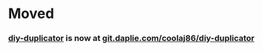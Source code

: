 # Moved
### [diy-duplicator](https://git.daplie.com/coolaj86/diy-duplicator) is now at [git.daplie.com/coolaj86/diy-duplicator](https://git.daplie.com/coolaj86/diy-duplicator)
